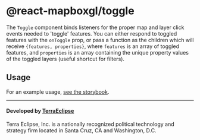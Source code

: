 @react-mapboxgl/toggle
======================

The `Toggle` component binds listeners for the proper map and layer click events
needed to 'toggle' features. You can either respond to toggled features with
the `onToggle` prop, or pass a function as the children which will receive `{features, properties}`,
where `features` is an array of toggled features, and `properties` is an array
containing the unique property values of the toggled layers (useful shortcut for filters).

Usage
-----

For an example usage, [see the storybook](https://terraeclipse.github.io/react-mapboxgl/?selectedKind=Toggle&selectedStory=Example).

- - -

#### Developed by [TerraEclipse](https://github.com/TerraEclipse)

Terra Eclipse, Inc. is a nationally recognized political technology and
strategy firm located in Santa Cruz, CA and Washington, D.C.
